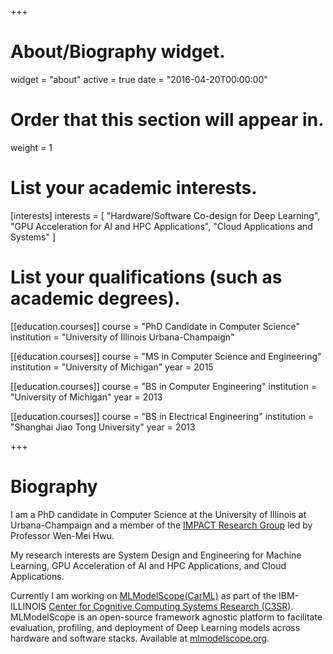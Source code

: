 +++
# About/Biography widget.
widget = "about"
active = true
date = "2016-04-20T00:00:00"

# Order that this section will appear in.
weight = 1

# List your academic interests.
[interests]
  interests = [
    "Hardware/Software Co-design for Deep Learning",
    "GPU Acceleration for AI and HPC Applications",
    "Cloud Applications and Systems"
  ]


# List your qualifications (such as academic degrees).
[[education.courses]]
  course = "PhD Candidate in Computer Science"
  institution = "University of Illinois Urbana-Champaign"

[[education.courses]]
  course = "MS in Computer Science and Engineering"
  institution = "University of Michigan"
  year = 2015

[[education.courses]]
  course = "BS in Computer Engineering"
  institution = "University of Michigan"
  year = 2013
 
[[education.courses]]
  course = "BS in Electrical Engineering"
  institution = "Shanghai Jiao Tong University"
  year = 2013
 
+++

# Biography

I am a PhD candidate in Computer Science at the University of Illinois at Urbana-Champaign and a member of the [IMPACT Research Group](http://impact.crhc.illinois.edu/) led by Professor Wen-Mei Hwu.

My research interests are System Design and Engineering for Machine Learning, GPU Acceleration of AI and HPC Applications, and Cloud Applications.

Currently I am working on [MLModelScope(CarML)](https://github.com/rai-project/carml) as part of the IBM-ILLINOIS [Center for Cognitive Computing Systems Research (C3SR)](https://www.c3sr.com/). MLModelScope is an open-source framework agnostic platform to facilitate evaluation, profiling, and deployment of Deep Learning models across hardware and software stacks. Available at [mlmodelscope.org](http://mlmodelscope.org/).
